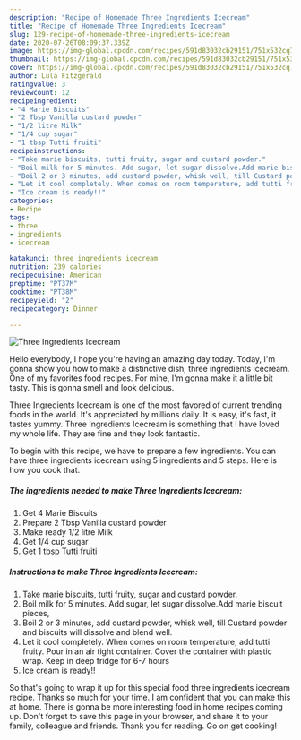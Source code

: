 ```yaml
---
description: "Recipe of Homemade Three Ingredients Icecream"
title: "Recipe of Homemade Three Ingredients Icecream"
slug: 129-recipe-of-homemade-three-ingredients-icecream
date: 2020-07-26T08:09:37.339Z
image: https://img-global.cpcdn.com/recipes/591d83032cb29151/751x532cq70/three-ingredients-icecream-recipe-main-photo.jpg
thumbnail: https://img-global.cpcdn.com/recipes/591d83032cb29151/751x532cq70/three-ingredients-icecream-recipe-main-photo.jpg
cover: https://img-global.cpcdn.com/recipes/591d83032cb29151/751x532cq70/three-ingredients-icecream-recipe-main-photo.jpg
author: Lula Fitzgerald
ratingvalue: 3
reviewcount: 12
recipeingredient:
- "4 Marie Biscuits"
- "2 Tbsp Vanilla custard powder"
- "1/2 litre Milk"
- "1/4 cup sugar"
- "1 tbsp Tutti fruiti"
recipeinstructions:
- "Take marie biscuits, tutti fruity, sugar and custard powder."
- "Boil milk for 5 minutes. Add sugar, let sugar dissolve.Add marie biscuit pieces,"
- "Boil 2 or 3 minutes, add custard powder, whisk well, till Custard powder and biscuits will dissolve and blend well."
- "Let it cool completely. When comes on room temperature, add tutti fruity. Pour in an air tight container. Cover the container with plastic wrap. Keep in deep fridge for 6-7 hours"
- "Ice cream is ready!!"
categories:
- Recipe
tags:
- three
- ingredients
- icecream

katakunci: three ingredients icecream 
nutrition: 239 calories
recipecuisine: American
preptime: "PT37M"
cooktime: "PT38M"
recipeyield: "2"
recipecategory: Dinner

---
```



![Three Ingredients Icecream](https://img-global.cpcdn.com/recipes/591d83032cb29151/751x532cq70/three-ingredients-icecream-recipe-main-photo.jpg)

Hello everybody, I hope you're having an amazing day today. Today, I'm gonna show you how to make a distinctive dish, three ingredients icecream. One of my favorites food recipes. For mine, I'm gonna make it a little bit tasty. This is gonna smell and look delicious.



Three Ingredients Icecream is one of the most favored of current trending foods in the world. It's appreciated by millions daily. It is easy, it's fast, it tastes yummy. Three Ingredients Icecream is something that I have loved my whole life. They are fine and they look fantastic.


To begin with this recipe, we have to prepare a few ingredients. You can have three ingredients icecream using 5 ingredients and 5 steps. Here is how you cook that.

<!--inarticleads1-->

##### The ingredients needed to make Three Ingredients Icecream:

1. Get 4 Marie Biscuits
1. Prepare 2 Tbsp Vanilla custard powder
1. Make ready 1/2 litre Milk
1. Get 1/4 cup sugar
1. Get 1 tbsp Tutti fruiti




<!--inarticleads2-->

##### Instructions to make Three Ingredients Icecream:

1. Take marie biscuits, tutti fruity, sugar and custard powder.
1. Boil milk for 5 minutes. Add sugar, let sugar dissolve.Add marie biscuit pieces,
1. Boil 2 or 3 minutes, add custard powder, whisk well, till Custard powder and biscuits will dissolve and blend well.
1. Let it cool completely. When comes on room temperature, add tutti fruity. Pour in an air tight container. Cover the container with plastic wrap. Keep in deep fridge for 6-7 hours
1. Ice cream is ready!!




So that's going to wrap it up for this special food three ingredients icecream recipe. Thanks so much for your time. I am confident that you can make this at home. There is gonna be more interesting food in home recipes coming up. Don't forget to save this page in your browser, and share it to your family, colleague and friends. Thank you for reading. Go on get cooking!
